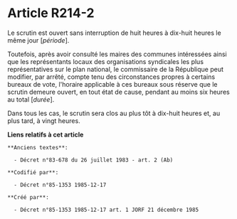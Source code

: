 # Article R214-2

Le scrutin est ouvert sans interruption de huit heures à dix-huit heures le même jour [*période*]. 

Toutefois, après avoir consulté les maires des communes intéressées ainsi que les représentants locaux des organisations
syndicales les plus représentatives sur le plan national, le commissaire de la République peut modifier, par arrêté, compte
tenu des circonstances propres à certains bureaux de vote, l'horaire applicable à ces bureaux sous réserve que le scrutin
demeure ouvert, en tout état de cause, pendant au moins six heures au total [*durée*].

Dans tous les cas, le scrutin sera clos au plus tôt à dix-huit heures et, au plus tard, à vingt heures.

**Liens relatifs à cet article**

	**Anciens textes**:

	  - Décret n°83-678 du 26 juillet 1983 - art. 2 (Ab)

	**Codifié par**:

	  - Décret n°85-1353 1985-12-17

	**Créé par**:

	  - Décret n°85-1353 1985-12-17 art. 1 JORF 21 décembre 1985
